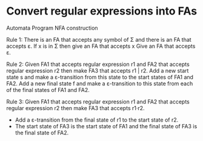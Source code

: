 # Convert regular expressions into FAs
Automata Program NFA construction


Rule 1: There is an FA that accepts any symbol of Σ  and there is an FA that accepts ε.
If x is in Σ then give an FA that accepts x
Give an FA that accepts ε.

Rule 2: Given FA1 that accepts regular expression r1 and FA2 that accepts regular expression r2 then make FA3 that accepts r1 | r2. 
Add a new start state s and make a ε-transition from this state to the start states of FA1 and FA2. 
Add a new final state f and make a ε-transition to this state from each of the final states of FA1 and FA2.

Rule 3: Given FA1 that accepts regular expression r1 and FA2 that accepts regular expression r2 then make FA3 that accepts r1·r2. 
 * Add a ε-transition from the final state of r1 to the start state of r2. 
 * The start state of FA3 is the start state of FA1 and the final state of FA3 is the final state of FA2.

